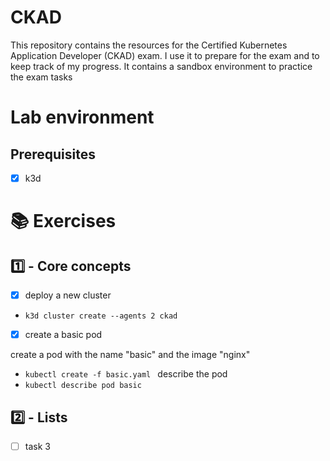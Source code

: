 # CKAD

This repository contains the resources for the Certified Kubernetes Application Developer (CKAD) exam. 
I use it to prepare for the exam and to keep track of my progress.
It contains a sandbox environment to practice the exam tasks

# Lab environment 

## Prerequisites

- [x] k3d 

# 📚 Exercises

## 1️⃣ - Core concepts

- [x] deploy a new cluster
- ```k3d cluster create --agents 2 ckad ```

- [x] create a basic pod

create a pod with the name "basic" and the image "nginx"
- ```kubectl create -f basic.yaml ```
describe the pod
- ```kubectl describe pod basic ```

## 2️⃣ - Lists

- [ ] task 3
